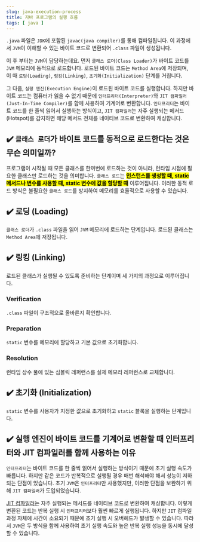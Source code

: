 ```yaml
---
slug: java-execution-process
title: 자바 프로그램의 실행 흐름
tags: [ java ]
---
```


`.java` 파일은 `JDK`에 포함된 `javac(java compiler)`를 통해 컴파일됩니다. 이 과정에서 `JVM`이 이해할 수 있는 바이트 코드로 변환되어 `.class` 파일이 생성됩니다. 

이 후 부터는 `JVM`이 담당하는데요. 먼저 `클래스 로더(Class Loader)`가 바이트 코드를 `JVM` 메모리에 동적으로 로드합니다. 로드된 바이트 코드는 `Method Area`에 저장되며, 이 때 `로딩(Loading)`, `링킹(Linking)`, `초기화(Initialization)` 단계를 거칩니다. 

그 다음, `실행 엔진(Execution Engine)`이 로드된 바이트 코드를 실행합니다. 하지만 바이트 코드는 컴퓨터가 읽을 수 없기 때문에 `인터프리터(Interpreter)`와 `JIT 컴파일러(Just-In-Time Compiler)`를 함께 사용하여 기계어로 변환합니다. `인터프리터`는 바이트 코드를 한 줄씩 읽어서 실행하는 방식이고, `JIT 컴파일러`는 자주 실행되는 메서드(Hotspot)를 감지하면 해당 메서드 전체를 네이티브 코드로 변환하여 캐싱합니다.

## ✔️ `클래스 로더`가 바이트 코드를 동적으로 로드한다는 것은 무슨 의미일까?
프로그램이 시작될 때 모든 클래스를 한꺼번에 로드하는 것이 아니라, 런타임 시점에 필요한 클래스만 로드하는 것을 의미합니다. `클래스 로드`는 <mark>**인스턴스를 생성할 때, static 메서드나 변수를 사용할 때, static 변수에 값을 할당할 때**</mark> 이루어집니다. 이러한 동적 로드 방식은 불필요한 `클래스 로드`를 방지하여 메모리를 효율적으로 사용할 수 있습니다.

## ✔️ 로딩 (Loading)
`클래스 로더`가 `.class` 파일을 읽어 `JVM` 메모리에 로드하는 단계입니다. 로드된 클래스는 `Method Area`에 저장됩니다.

## ✔️ 링킹 (Linking)
로드된 클래스가 실행될 수 있도록 준비하는 단계이며 세 가지의 과정으로 이루어집니다.

### Verification
`.class` 파일이 구조적으로 올바른지 확인합니다.

### Preparation
`static` 변수를 메모리에 할당하고 기본 값으로 초기화합니다.

### Resolution
런타임 상수 풀에 있는 심볼릭 레퍼런스를 실제 메모리 레퍼런스로 교체합니다.

## ✔️ 초기화 (Initialization)
`static` 변수를 사용자가 지정한 값으로 초기화하고 `static` 블록을 실행하는 단계입니다.

## ✔️ 실행 엔진이 바이트 코드를 기계어로 변환할 때 인터프리터와 JIT 컴파일러를 함께 사용하는 이유
`인터프리터`는 바이트 코드를 한 줄씩 읽어서 실행하는 방식이기 때문에 초기 실행 속도가 빠릅니다. 하지만 같은 코드가 반복적으로 실행될 경우 매번 해석해야 해서 성능이 저하되는 단점이 있습니다. 초기 `JVM`은 `인터프리터`만 사용했지만, 이러한 단점을 보완하기 위해 `JIT 컴파일러`가 도입되었습니다.

[JIT 컴파일러](/docs/java/java-reflection-api#%EF%B8%8F-jitjust-in-time-컴파일이란)는 자주 실행되는 메서드를 네이티브 코드로 변환하여 캐싱합니다. 이렇게 변환된 코드는 반복 실행 시 `인터프리터`보다 훨씬 빠르게 실행됩니다. 하지만 `JIT` 컴파일 과정 자체에 시간이 소요되기 때문에 초기 실행 시 오버헤드가 발생할 수 있습니다. 따라서 `JVM`은 두 방식을 함께 사용하여 초기 실행 속도와 높은 반복 실행 성능을 동시에 달성할 수 있습니다.
